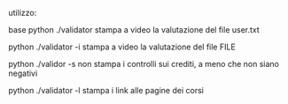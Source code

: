 utilizzo:

base
python ./validator
stampa a video la valutazione del file user.txt

python ./validator -i <FILE>
stampa a video la valutazione del file FILE

python ./validor -s
non stampa i controlli sui crediti, a meno che non siano negativi

python ./validator -l
stampa i link alle pagine dei corsi
